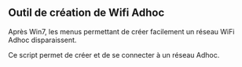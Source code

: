 ## Outil de création de Wifi Adhoc

Après Win7, les menus permettant de créer facilement un réseau WiFi Adhoc disparaissent.

Ce script permet de créer et de se connecter à un réseau Adhoc.